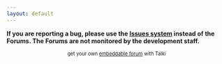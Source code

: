 ```yaml
---
layout: default
---
```



**If you are reporting a bug, please use the [Issues system]({{site.github.issues}}) instead of the Forums. The Forums are not monitored by the development staff.**


<script type="text/javascript" src="http://f1zyjsa1r8.embed.tal.ki/embed/1.js"></script>

<div style="font-size:80%; text-align:center;" id="f1zyjsa1r8t4lk1prm0">get your own <a href="http://tal.ki?utm_source=install&amp;utm_medium=link&amp;utm_campaign=get_your_own">embeddable forum</a> with Talki</div>
